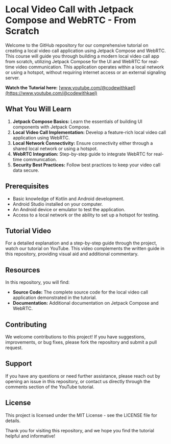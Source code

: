 # Local Video Call with Jetpack Compose and WebRTC - From Scratch

Welcome to the GitHub repository for our comprehensive tutorial on creating a local video call application using Jetpack Compose and WebRTC. This course will guide you through building a modern local video call app from scratch, utilizing Jetpack Compose for the UI and WebRTC for real-time video communication. This application operates within a local network or using a hotspot, without requiring internet access or an external signaling server.

**Watch the Tutorial here:** [www.youtube.com/@codewithkael](https://www.youtube.com/@codewithkael)

## What You Will Learn
1. **Jetpack Compose Basics:** Learn the essentials of building UI components with Jetpack Compose.
2. **Local Video Call Implementation:** Develop a feature-rich local video call application using WebRTC.
3. **Local Network Connectivity:** Ensure connectivity either through a shared local network or using a hotspot.
4. **WebRTC Integration:** Step-by-step guide to integrate WebRTC for real-time communication.
5. **Security Best Practices:** Follow best practices to keep your video call data secure.

## Prerequisites
- Basic knowledge of Kotlin and Android development.
- Android Studio installed on your computer.
- An Android device or emulator to test the application.
- Access to a local network or the ability to set up a hotspot for testing.

## Tutorial Video
For a detailed explanation and a step-by-step guide through the project, watch our tutorial on YouTube. This video complements the written guide in this repository, providing visual aid and additional commentary.

## Resources
In this repository, you will find:
- **Source Code:** The complete source code for the local video call application demonstrated in the tutorial.
- **Documentation:** Additional documentation on Jetpack Compose and WebRTC.

## Contributing
We welcome contributions to this project! If you have suggestions, improvements, or bug fixes, please fork the repository and submit a pull request.

## Support
If you have any questions or need further assistance, please reach out by opening an issue in this repository, or contact us directly through the comments section of the YouTube tutorial.

## License
This project is licensed under the MIT License - see the LICENSE file for details.

Thank you for visiting this repository, and we hope you find the tutorial helpful and informative!
